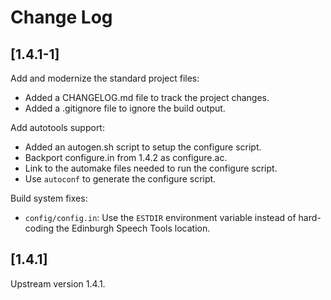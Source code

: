 # Change Log

## [1.4.1-1]

Add and modernize the standard project files:

  * Added a CHANGELOG.md file to track the project changes.
  * Added a .gitignore file to ignore the build output.

Add autotools support:

  * Added an autogen.sh script to setup the configure script.
  * Backport configure.in from 1.4.2 as configure.ac.
  * Link to the automake files needed to run the configure script.
  * Use `autoconf` to generate the configure script.

Build system fixes:

  * `config/config.in`: Use the `ESTDIR` environment variable instead of
    hard-coding the Edinburgh Speech Tools location.

## [1.4.1]

Upstream version 1.4.1.
